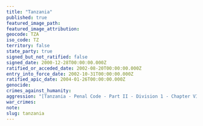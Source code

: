 ```yaml
---
title: "Tanzania"
published: true
featured_image_path:
featured_image_attribution:
geocode: TZA
iso_code: TZ
territory: false
state_party: true
signed_but_not_ratified: false
signed_date: 2000-12-28T00:00:00.000Z
ratified_or_acceded_date: 2002-08-20T00:00:00.000Z
entry_into_force_date: 2002-10-31T00:00:00.000Z
ratified_apic_date: 2004-01-26T00:00:00.000Z
genocide:
crimes_against_humanity:
aggression: "[Tanzania - Penal Code - Part II - Division 1 - Chapter VII - Article 43](https://iccdb.hrlc.net/data/doc/393/keyword/1/)"
war_crimes:
note:
slug: tanzania
---
```

